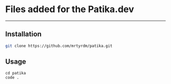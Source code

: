 # Files added for the Patika.dev

---

## Installation

```bash
git clone https://github.com/mrtyrdm/patika.git
```

## Usage

```
cd patika
code .
```



